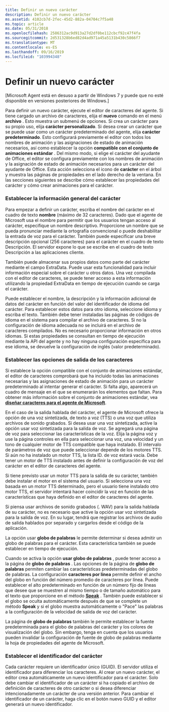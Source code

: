 ```yaml
---
title: Definir un nuevo carácter
description: Definir un nuevo carácter
ms.assetid: 4102cb7d-2fec-45d2-882a-04704c7f5a48
ms.topic: article
ms.date: 05/31/2018
ms.openlocfilehash: 2586312ac9d913a27d2df0be112cbcf92c47f4fa
ms.sourcegitcommit: 2d531328b6ed82d4ad971a45a5131b430c5866f7
ms.translationtype: MT
ms.contentlocale: es-ES
ms.lasthandoff: 09/16/2019
ms.locfileid: "103994348"
---
```

# <a name="defining-a-new-character"></a>Definir un nuevo carácter

\[Microsoft Agent está en desuso a partir de Windows 7 y puede que no esté disponible en versiones posteriores de Windows.\]

Para definir un nuevo carácter, ejecute el editor de caracteres del agente. Si tiene cargado un archivo de caracteres, elija el **nuevo** comando en el menú **archivo** . Esto muestra un submenú de opciones. Si crea un carácter para su propio uso, elija **carácter personalizado**. Si desea crear un carácter que se puede usar como un carácter predeterminado del agente, elija **carácter predeterminado**. Esto configurará previamente el editor con todos los nombres de animación y las asignaciones de estado de animación necesarios, así como establecer la opción **compatible con el conjunto de animaciones estándar** . Del mismo modo, si elige el carácter del ayudante de Office, el editor se configura previamente con los nombres de animación y la asignación de estado de animación necesarios para un carácter del ayudante de Office. Esta acción selecciona el icono de **carácter** en el árbol y muestra las páginas de propiedades en el lado derecho de la ventana. En las secciones siguientes se describe cómo establecer las propiedades del carácter y cómo crear animaciones para el carácter.

### <a name="setting-your-characters-general-information"></a>Establecer la información general del carácter

Para empezar a definir un carácter, escriba el nombre del carácter en el cuadro de texto **nombre** (máximo de 32 caracteres). Dado que el agente de Microsoft usa el nombre para permitir que los usuarios tengan acceso al carácter, especifique un nombre descriptivo. Proporcione un nombre que se pueda pronunciar mediante la ortografía convencional o puede deshabilitar la entrada de voz para el carácter. También puede especificar una breve descripción opcional (256 caracteres) para el carácter en el cuadro de texto Descripción. El servidor expone lo que se escribe en el cuadro de texto Descripción a las aplicaciones cliente.

También puede almacenar sus propios datos como parte del carácter mediante el campo ExtraData. Puede usar esta funcionalidad para incluir información especial sobre el carácter u otros datos. Una vez compilada con el editor de caracteres, se puede tener acceso a esta información utilizando la propiedad ExtraData en tiempo de ejecución cuando se carga el carácter.

Puede establecer el nombre, la descripción y la información adicional de datos del carácter en función del valor del identificador de idioma del carácter. Para establecer estos datos para otro idioma, seleccione idioma y escriba el texto. También debe tener instaladas las páginas de códigos de idioma en el sistema para compilar el archivo de caracteres. Si no la configuración de idioma adecuada no se incluirá en el archivo de caracteres compilados. No es necesario proporcionar información en otros idiomas. Si estas propiedades se consultan en tiempo de ejecución mediante la API del agente y no hay ninguna configuración específica para ese idioma, se devuelve la configuración de inglés (valor predeterminado).

### <a name="setting-your-characters-output-options"></a>Establecer las opciones de salida de los caracteres

Si establece la opción compatible con el conjunto de animaciones estándar, el editor de caracteres comprobará que ha incluido todas las animaciones necesarias y las asignaciones de estado de animación para un carácter predeterminado al intentar generar el carácter. Si falta algo, aparecerá un cuadro de mensaje en el que se enumerarán los elementos que faltan. Para obtener más información sobre el conjunto de animaciones estándar, vea [**diseñar caracteres para el agente de Microsoft**](designing-characters-for-microsoft-agent.md).

En el caso de la salida hablada del carácter, el agente de Microsoft ofrece la opción de una voz sintetizada, de texto a voz (TTS) o una voz que utiliza archivos de sonido grabados. Si desea usar una voz sintetizada, active la opción usar voz sintetizada para la salida de voz. Se agregará una página de voz para seleccionar las características de la voz. Elija la página voz y use la página controles en ella para seleccionar una voz, una velocidad y un tono de cualquier motor de TTS compatible que haya instalado. El intervalo de parámetros de voz que puede seleccionar depende de los motores TTS. Si aún no ha instalado un motor TTS, la lista ID. de voz estará vacía. Debe tener un motor de TTS instalado antes de definir la configuración de voz del carácter en el editor de caracteres del agente.

Si tiene previsto usar un motor TTS para la salida de su carácter, también debe instalar el motor en el sistema del usuario. Si selecciona una voz basada en un motor TTS determinado, pero el usuario tiene instalado otro motor TTS, el servidor intentará hacer coincidir la voz en función de las características que haya definido en el editor de caracteres del agente.

Si piensa usar archivos de sonido grabados (. WAV) para la salida hablada de su carácter, no es necesario que active la opción usar voz sintetizada para la salida de voz. En su lugar, tendrá que registrar los archivos de audio de salida hablados por separado y cargarlos desde el código de la aplicación.

La opción usar **globo de palabras** le permite determinar si desea admitir un globo de palabras para el carácter. Esta característica también se puede establecer en tiempo de ejecución.

Cuando se activa la opción **usar globo de palabras** , puede tener acceso a la página de **globo de palabras** . Las opciones de la página de **globo de palabras** permiten cambiar las características predeterminadas del globo de palabras. La configuración **caracteres por línea** permite definir el ancho del globo en función del número promedio de caracteres por línea. Puede establecer el alto predeterminado en función de un número fijo de líneas que desee que se muestren al mismo tiempo o de tamaño automático para el texto que proporcione en el método [**Speak**](speak-method.md) . También puede establecer si el globo se oculta automáticamente después de que se complete un método **Speak** y si el globo muestra automáticamente o "Pace" las palabras a la configuración de la velocidad de salida de voz del carácter.

La página de **globo de palabras** también le permite establecer la fuente predeterminada para el globo de palabras del carácter y los colores de visualización del globo. Sin embargo, tenga en cuenta que los usuarios pueden invalidar la configuración de fuente de globo de palabras mediante la hoja de propiedades del agente de Microsoft.

### <a name="setting-your-characters-identifier"></a>Establecer el identificador del carácter

Cada carácter requiere un identificador único (GUID). El servidor utiliza el identificador para diferenciar los caracteres. Al crear un nuevo carácter, el editor crea automáticamente un nuevo identificador para el carácter. Solo debe cambiar el identificador de un carácter si ha copiado el archivo de definición de caracteres de otro carácter o si desea diferenciar intencionadamente un carácter de una versión anterior. Para cambiar el identificador de un carácter, haga clic en el botón nuevo GUID y el editor generará un nuevo identificador.

 

 




